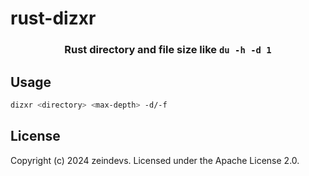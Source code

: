 # rust-dizxr

<div align="center">

### Rust directory and file size like `du -h -d 1`

</div>

## Usage

```sh
dizxr <directory> <max-depth> -d/-f 
```

## License

Copyright (c) 2024 zeindevs. Licensed under the Apache License 2.0.
